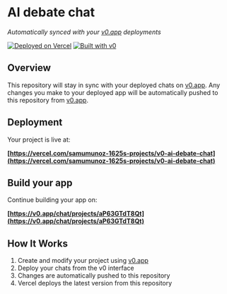 # AI debate chat

*Automatically synced with your [v0.app](https://v0.app) deployments*

[![Deployed on Vercel](https://img.shields.io/badge/Deployed%20on-Vercel-black?style=for-the-badge&logo=vercel)](https://vercel.com/samumunoz-1625s-projects/v0-ai-debate-chat)
[![Built with v0](https://img.shields.io/badge/Built%20with-v0.app-black?style=for-the-badge)](https://v0.app/chat/projects/aP63GTdT8Qt)

## Overview

This repository will stay in sync with your deployed chats on [v0.app](https://v0.app).
Any changes you make to your deployed app will be automatically pushed to this repository from [v0.app](https://v0.app).

## Deployment

Your project is live at:

**[https://vercel.com/samumunoz-1625s-projects/v0-ai-debate-chat](https://vercel.com/samumunoz-1625s-projects/v0-ai-debate-chat)**

## Build your app

Continue building your app on:

**[https://v0.app/chat/projects/aP63GTdT8Qt](https://v0.app/chat/projects/aP63GTdT8Qt)**

## How It Works

1. Create and modify your project using [v0.app](https://v0.app)
2. Deploy your chats from the v0 interface
3. Changes are automatically pushed to this repository
4. Vercel deploys the latest version from this repository